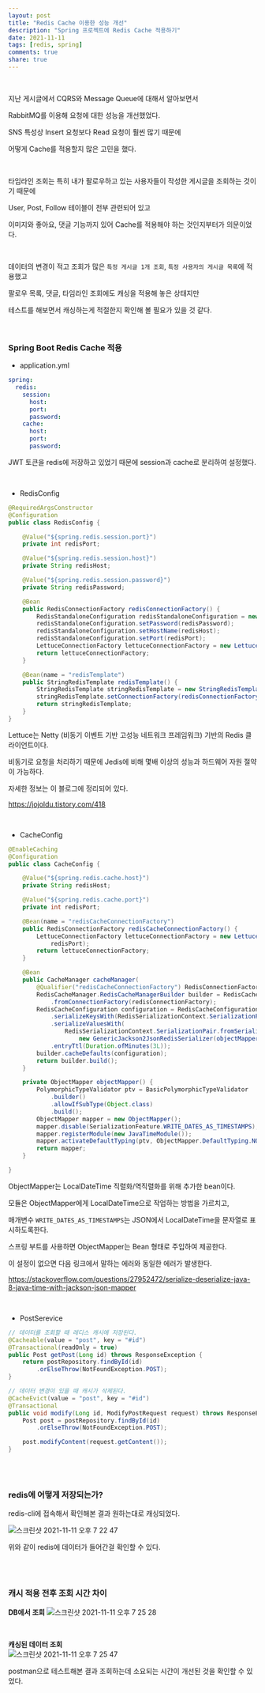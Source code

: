 ```yaml
---  
layout: post    
title: "Redis Cache 이용한 성능 개선"     
description: "Spring 프로젝트에 Redis Cache 적용하기"     
date: 2021-11-11  
tags: [redis, spring]  
comments: true    
share: true
---    
```


<br />

지난 게시글에서 CQRS와 Message Queue에 대해서 알아보면서 

RabbitMQ를 이용해 요청에 대한 성능을 개선했었다. 

SNS 특성상 Insert 요청보다 Read 요청이 훨씬 많기 때문에 

어떻게 Cache를 적용할지 많은 고민을 했다. 

<br />

타임라인 조회는 특히 내가 팔로우하고 있는 사용자들이 작성한 게시글을 조회하는 것이기 때문에 

User, Post, Follow 테이블이 전부 관련되어 있고 

이미지와 좋아요, 댓글 기능까지 있어 Cache를 적용해야 하는 것인지부터가 의문이었다. 

<br />

데이터의 변경이 적고 조회가 많은 `특정 게시글 1개 조회`, `특정 사용자의 게시글 목록`에 적용했고 

팔로우 목록, 댓글, 타임라인 조회에도 캐싱을 적용해 놓은 상태지만 

테스트를 해보면서 캐싱하는게 적절한지 확인해 볼 필요가 있을 것 같다. 

<br />

### Spring Boot Redis Cache 적용    

* application.yml

```yaml
spring:
  redis:
    session:
      host: 
      port: 
      password: 
    cache:
      host: 
      port: 
      password:
```

JWT 토큰을 redis에 저장하고 있었기 때문에 session과 cache로 분리하여 설정했다. 


<br />


* RedisConfig

```java
@RequiredArgsConstructor
@Configuration
public class RedisConfig {

	@Value("${spring.redis.session.port}")
	private int redisPort;

	@Value("${spring.redis.session.host}")
	private String redisHost;

	@Value("${spring.redis.session.password}")
	private String redisPassword;

	@Bean
	public RedisConnectionFactory redisConnectionFactory() {
		RedisStandaloneConfiguration redisStandaloneConfiguration = new RedisStandaloneConfiguration();
		redisStandaloneConfiguration.setPassword(redisPassword);
		redisStandaloneConfiguration.setHostName(redisHost);
		redisStandaloneConfiguration.setPort(redisPort);
		LettuceConnectionFactory lettuceConnectionFactory = new LettuceConnectionFactory(redisStandaloneConfiguration);
		return lettuceConnectionFactory;
	}

	@Bean(name = "redisTemplate")
	public StringRedisTemplate redisTemplate() {
		StringRedisTemplate stringRedisTemplate = new StringRedisTemplate();
		stringRedisTemplate.setConnectionFactory(redisConnectionFactory());
		return stringRedisTemplate;
	}
}
```



Lettuce는 Netty (비동기 이벤트 기반 고성능 네트워크 프레임워크) 기반의 Redis 클라이언트이다. 

비동기로 요청을 처리하기 때문에 Jedis에 비해 몇배 이상의 성능과 하드웨어 자원 절약이 가능하다. 

자세한 정보는 이 블로그에 정리되어 있다. 

<https://jojoldu.tistory.com/418>

<br />


* CacheConfig
 
```java
@EnableCaching
@Configuration
public class CacheConfig {

	@Value("${spring.redis.cache.host}")
	private String redisHost;

	@Value("${spring.redis.cache.port}")
	private int redisPort;

	@Bean(name = "redisCacheConnectionFactory")
	public RedisConnectionFactory redisCacheConnectionFactory() {
		LettuceConnectionFactory lettuceConnectionFactory = new LettuceConnectionFactory(redisHost,
			redisPort);
		return lettuceConnectionFactory;
	}

	@Bean
	public CacheManager cacheManager(
		@Qualifier("redisCacheConnectionFactory") RedisConnectionFactory redisConnectionFactory) {
		RedisCacheManager.RedisCacheManagerBuilder builder = RedisCacheManager.RedisCacheManagerBuilder
			.fromConnectionFactory(redisConnectionFactory);
		RedisCacheConfiguration configuration = RedisCacheConfiguration.defaultCacheConfig()
			.serializeKeysWith(RedisSerializationContext.SerializationPair.fromSerializer(new StringRedisSerializer()))
			.serializeValuesWith(
				RedisSerializationContext.SerializationPair.fromSerializer(
					new GenericJackson2JsonRedisSerializer(objectMapper())))
			.entryTtl(Duration.ofMinutes(3L));
		builder.cacheDefaults(configuration);
		return builder.build();
	}

	private ObjectMapper objectMapper() {
		PolymorphicTypeValidator ptv = BasicPolymorphicTypeValidator
			.builder()
			.allowIfSubType(Object.class)
			.build();
		ObjectMapper mapper = new ObjectMapper();
		mapper.disable(SerializationFeature.WRITE_DATES_AS_TIMESTAMPS);
		mapper.registerModule(new JavaTimeModule());
		mapper.activateDefaultTyping(ptv, ObjectMapper.DefaultTyping.NON_FINAL);
		return mapper;
	}

}
```


ObjectMapper는 LocalDateTime 직렬화/역직렬화를 위해 추가한 bean이다. 

모듈은 ObjectMapper에게 LocalDateTime으로 작업하는 방법을 가르치고, 

매개변수 `WRITE_DATES_AS_TIMESTAMPS`는 JSON에서 LocalDateTime을 문자열로 표시하도록한다. 

스프링 부트를 사용하면 ObjectMapper는 Bean 형태로 주입하여 제공한다. 

이 설정이 없으면 다음 링크에서 말하는 에러와 동일한 에러가 발생한다.   

<https://stackoverflow.com/questions/27952472/serialize-deserialize-java-8-java-time-with-jackson-json-mapper>



<br />


* PostSerevice 

```java
// 데이터를 조회할 때 레디스 캐시에 저장된다. 
@Cacheable(value = "post", key = "#id")
@Transactional(readOnly = true)
public Post getPost(Long id) throws ResponseException {
	return postRepository.findById(id)
		.orElseThrow(NotFoundException.POST);
}

// 데이터 변경이 있을 때 캐시가 삭제된다.
@CacheEvict(value = "post", key = "#id")
@Transactional
public void modify(Long id, ModifyPostRequest request) throws ResponseException {
	Post post = postRepository.findById(id)
		.orElseThrow(NotFoundException.POST);

	post.modifyContent(request.getContent());
}
```


<br />
<br />

### redis에 어떻게 저장되는가?

redis-cli에 접속해서 확인해본 결과 원하는대로 캐싱되었다. 

![스크린샷 2021-11-11 오후 7 22 47](https://user-images.githubusercontent.com/33855307/141317412-c51aa74a-98c4-450e-80d6-d25ba791e39a.png)

위와 같이 redis에 데이터가 들어간걸 확인할 수 있다. 

<br />
<br />

### 캐시 적용 전후 조회 시간 차이 

**DB에서 조회** 
![스크린샷 2021-11-11 오후 7 25 28](https://user-images.githubusercontent.com/33855307/141317840-f1a1a5c2-b6ca-4de8-8cd1-37575b28cd0f.png)


<br />  


**캐싱된 데이터 조회**  
![스크린샷 2021-11-11 오후 7 25 47](https://user-images.githubusercontent.com/33855307/141317831-04f4fedd-4f1c-4181-abb7-bd16f68ac9b1.png)




postman으로 테스트해본 결과 조회하는데 소요되는 시간이 개선된 것을 확인할 수 있었다. 



<br />

